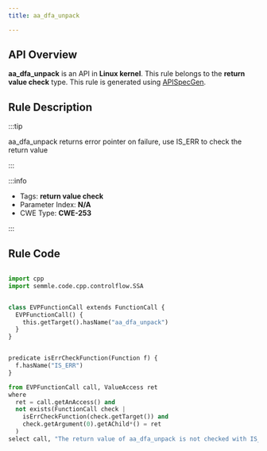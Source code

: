 ```yaml
---
title: aa_dfa_unpack

---
```



## API Overview
**aa_dfa_unpack** is an API in **Linux kernel**. This rule belongs to the **return value check** type. This rule is generated using [APISpecGen](../../tools/APISpecGen).
## Rule Description

:::tip

aa_dfa_unpack returns error pointer on failure, use IS_ERR to check the return value

:::

:::info

- Tags: **return value check**
- Parameter Index: **N/A**
- CWE Type: **CWE-253**

:::

## Rule Code
```python

import cpp
import semmle.code.cpp.controlflow.SSA


class EVPFunctionCall extends FunctionCall {
  EVPFunctionCall() {
    this.getTarget().hasName("aa_dfa_unpack")
  }
}


predicate isErrCheckFunction(Function f) {
  f.hasName("IS_ERR") 
}

from EVPFunctionCall call, ValueAccess ret
where
  ret = call.getAnAccess() and
  not exists(FunctionCall check |
    isErrCheckFunction(check.getTarget()) and
    check.getArgument(0).getAChild*() = ret
  )
select call, "The return value of aa_dfa_unpack is not checked with IS_ERR."
    
```